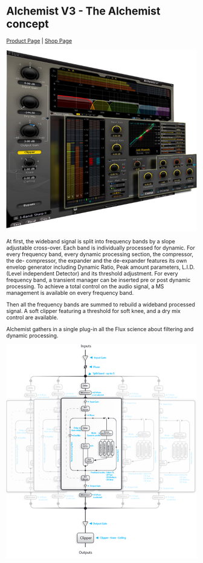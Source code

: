 # Alchemist V3 - The Alchemist concept

[Product Page](https://www.flux.audio/project/alchemist-v3/) 
| [Shop Page](https://shop.flux.audio/en_US/products/alchemist)

![](../include/Alchemist_00.PNG)

At first, the wideband signal is split into frequency bands by a slope adjustable cross-over. Each band is individually 
processed for dynamic. For every frequency band, every dynamic processing section, the compressor, the de-
compressor, the expander and the de-expander features its own envelop generator including Dynamic Ratio, Peak
amount parameters, L.I.D. (Level independent Detector) and its threshold adjustment. For every frequency band, a
transient manager can be inserted pre or post dynamic processing. To achieve a total control on the audio signal, a
MS management is available on every frequency band.

Then all the frequency bands are summed to rebuild a wideband processed signal. A soft clipper featuring a threshold for soft knee, and a dry mix control are available.

Alchemist gathers in a single plug-in all the Flux science about filtering and dynamic processing.

![](../include/Alchemist_01.PNG)
